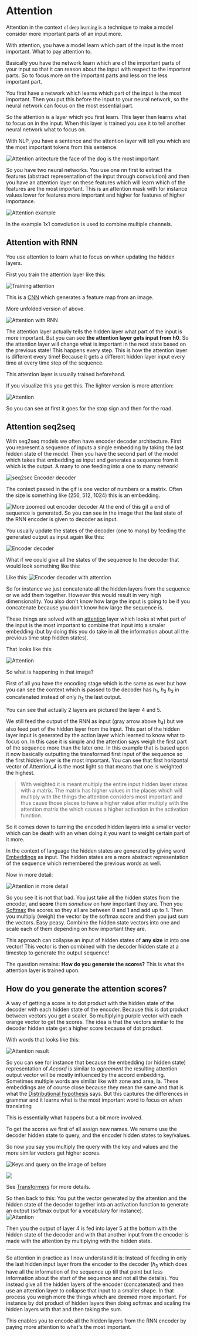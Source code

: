 # Attention 

Attention in the context <span style=font-family:minecraft>of deep learning is</span> a technique to make a model consider more important parts of an input more. 

With attention, you have a model learn which part of the input is the most important. What to pay attention to. 

Basically you have the network learn which are of the important parts of your input so that it can reason about the input with respect to the important parts. So to focus more on the important parts and less on the less important part. 

You first have a network which learns which part of the input is the most important. Then you put this before the input to your neural network, so the neural network can focus on the most essential part. 

So the attention is a layer which you first learn. This layer then learns what to focus on in the input. When this layer is trained you use it to tell another neural network what to focus on. 

With NLP, you have a sentence and the attention layer will tell you which are the most important tokens from this sentence.

![Attention aritecture the face of the dog is the most important](Pasted%20image%2020220610231714.png)

So you have two neural networks. You use one nn first to extract the features (abstract representation of the input through convolution) and then you have an attention layer on these features which will learn which of the features are the most important. This is an attention mask with for instance values lower for features more important and higher for features of higher importance.

![Attention example](Pasted%20image%2020220610231917.png)

In the example 1x1 convolution is used to combine multiple channels.

## Attention with RNN

You use attention to learn what to focus on when updating the hidden layers.

First you train the attention layer like this:

![Training attention](Pasted%20image%2020220612030113.png)

This is a [CNN](CNN) which generates a feature map from an image. 

More unfolded version of above. 

![Attention with RNN](Pasted%20image%2020220612025948.png)

The  attention layer actually tells the hidden layer what part of the input is more important. But you can see **the attention layer gets input from h0**. So the attention layer will change what is important in the next state based on the previous state! This happens every step. This is how the attention layer is different every time! Because it gets a different hidden layer input every time at every time step of the sequence. 

This attention layer is usually trained beforehand. 

If you visualize this you get this. The lighter version is more attention:

![Attention](Pasted%20image%2020220612030953.png)

So you can see at first it goes for the stop sign and then for the road. 




## Attention seq2seq
With seq2seq models we often have encoder decoder architecture. First you represent a sequence of inputs a single embedding by taking the last hidden state of the model. Then you have the second part of the model which takes that embedding as input and generates a sequence from it which is the output. A many to one feeding into a one to many network! 

![seq2sec Encoder decoder](vlc_bjY9igPHm2.gif)



The context passed in the gif is one vector of numbers or a matrix. Often the size is something like (256, 512, 1024) this is an embedding. 

![More zoomed out encoder decoder](vlc_mtRH8PXFzK.gif)
At the end of this gif a end of sequence is generated. So you can see in the image that the last state of the RNN encoder is given to decoder as input. 

You usually update the states of the decoder (one to many) by feeding the generated output as input again like this:


![Encoder decoder](Pasted%20image%2020220612024153.png)


What if we could give all the states of the sequence to the decoder that would look something like this:

Like this:
![Encoder decoder with attention](vlc_XZiFSioGyr.gif)

So for instance we just concatenate all the hidden layers from the sequence or we add them together. However this would result in very high dimensionality. You also don't know how large the input is going to be if you concatenate because you don't know how large the sequence is.

These things are solved with an [attention](Attention.md) layer which looks at what part of the input is the most important to combine that input into a smaler embedding (but by doing this you do take in all the information about all the previous time step hidden states). 

That looks like this:

![Attention](Pasted%20image%2020220612132810.png)

So what is happening in that image? 

First of all you have the encoding stage which is the same as ever but how you can see the context which is passed to the decoder has $h_{1},~h_{2}~h_{3}$ in concatenated instead of only $h_3$ the last output.   

You can see that actually 2 layers are pictured the layer 4 and 5.  

We still feed the output of the RNN as input (gray arrow above $h_4$) but we also feed part of the hidden layer from the input. This part of the hidden layer input is generated by the action layer which learned to know what to focus on. In this case it is simple and the attention says weigh the first part of the sequence more than the later one. In this example that is based upon it now basically outputting the transformed first input of the sequence so the first hidden layer is the most important. You can see that first horizontal vector of Attention_4 is the most light so that means that one is weighted the highest. 

> With weighted it is meant multiply the entire input hidden layer states with a matrix. The matrix has higher values in the places which will multiply with the things the attention considers most important and thus cause those places to have a higher value after multiply with the attention matrix the which causes a higher activation in the activation function.

So it comes down to turning the encoded hidden layers into a smaller vector which can be death with an when doing it you want to weight certain part of it more. 

In the context of language the hidden states are generated by giving word [Embeddings](Embeddings.md) as input. The hidden states are a more abstract representation of the sequence which remembered the previous words as well. 

Now in more detail:

![Attention in more detail](Pasted%20image%2020220612134809.png)


So you see it is not that bad. You just take all the hidden states from the encoder, and **score** them *somehow* on how important they are. Then you [Softmax](Softmax.md) the scores so they all are between 0 and 1 and add up to 1. Then you multiply (weigh) the vector by the softmax score and then you just sum the vectors. Easy peasy. Combine the hidden state vectors into one and scale each of them depending on how important they are.

This approach can collapse an input of hidden states of **any size** in into one vector! 
This vector is then combined with the decoder hidden state at a timestep to generate the output sequence!

The question remains: **How do you generate the scores?** This is what the attention layer is trained upon. 

## How do you generate the attention scores?

A way of getting a score is to dot product with the hidden state of the decoder with each hidden state of the encoder. Because this is dot product between vectors you get a scaler. So multiplying purple vector with each orange vector to get the scores. The idea is that the vectors similar to the decoder hidden state  get a higher score because of dot product.

With words that looks like this:

![Attention result](Pasted%20image%2020220612143515.png)

So you can see for instance that because the embedding (or hidden state) representation of *Accord* is similar to *agreement* the resulting attention output vector will be mostly influenced by the accord embedding. Sometimes multiple words are similar like with zone and area, la. These embeddings are of course close because they mean the same and that is what the [Distributional hypothesis](Distributional%20hypothesis.md) says. But this captures the differences in grammar and it learns what is the most important word to focus on when translating

This is essentially what happens but a bit more involved.

To get the scores we first of all assign new names. We rename use the decoder hidden state to query, and the encoder hidden states to key/values. 

So now you say you multiply the query with the key and values and the more similar vectors get higher scores. 

![Keys and query on the image of before](Pasted%20image%2020220612144250.png)


![](Pasted%20image%2020220612144119.png)


See [Transformers](Transformers) for more details. 

So then back to this: You put the vector generated by the attention and the hidden state of the decoder together into an activation function to generate an output (softmax output for a vocabulary for instance).  
![Attention](Pasted%20image%2020220612132810.png)

Then you the output of layer 4 is fed into layer 5 at the bottom with the hidden state of the decoder and with that another input from the encoder is made with the attention by multiplying with the hidden state. 


--- 

So attention in practice as I now understand it is: Instead of feeding in only the last hidden input layer from the encoder to the decoder ($h_3$ which does have all the information of the sequence up till that point but less information about the start of the sequence and not all the details). You instead give all the hidden layers of the encoder (concatenated) and then use an attention layer to collapse that input to a smaller shape. In that process you weigh more the things which are deemed more important. For instance by dot product of hidden layers then doing softmax and scaling the hidden layers with that and then taking the sum. 

This enables you to encode all the hidden layers from the RNN encoder by paying more attention to what's the most important. 